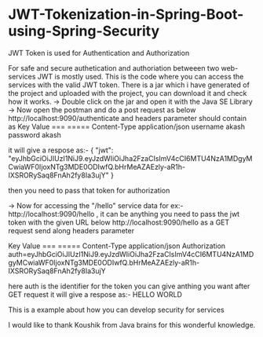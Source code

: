 # JWT-Tokenization-in-Spring-Boot-using-Spring-Security
JWT Token is used for Authentication and Authorization

For safe and secure authetication and authoriation betweeen two web-services JWT is mostly used.
This is the code where you can access the services with the valid JWT token.
There is a jar which i have generated of the project and uploaded with the project, you can download it and check how it works.
-> Double click on the jar and open it with the Java SE Library
-> Now open the postman and do a post request as below
http://localhost:9090/authenticate
and headers parameter should contain as 
Key                       Value
===                       =====
Content-Type              application/json
username                  akash
password                  akash

it will give a respose as:-
{
    "jwt": "eyJhbGciOiJIUzI1NiJ9.eyJzdWIiOiJha2FzaCIsImV4cCI6MTU4NzA1MDgyMCwiaWF0IjoxNTg3MDE0ODIwfQ.bHrMeAZAEzly-aR1h-IXSRORySaq8FnAh2fy8Ia3ujY"
}

then you need to pass that token for authorization

-> Now for accessing the "/hello" service data for ex:- http://localhost:9090/hello , it can be anything
you need to pass the jwt token with the given URL below
http://localhost:9090/hello as a GET request send along headers parameter

Key                       Value
===                       =====
Content-Type              application/json
Authorization             auth=eyJhbGciOiJIUzI1NiJ9.eyJzdWIiOiJha2FzaCIsImV4cCI6MTU4NzA1MDgyMCwiaWF0IjoxNTg3MDE0ODIwfQ.bHrMeAZAEzly-aR1h-IXSRORySaq8FnAh2fy8Ia3ujY

here auth is the identifier for the token you can give anthing you want
after GET request it will give a respose as:-
HELLO WORLD

This is a example about how you can develop security for services


I would like to thank Koushik from Java brains for this wonderful knowledge.
